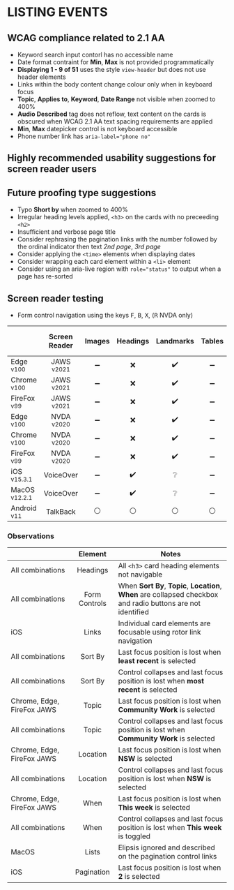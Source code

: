 # LISTING EVENTS
## WCAG compliance related to 2.1 AA
- Keyword search input contorl has no accessible name
- Date format contraint for **Min**, **Max** is not provided programmatically
- **Displaying 1 - 9 of 51** uses the style `view-header` but does not use header elements
- Links within the body content change colour only when in keyboard focus
- **Topic**, **Applies to**, **Keyword**, **Date Range** not visible when zoomed to 400%
- **Audio Described** tag does not reflow, text content on the cards is obscured when WCAG 2.1 AA text spacing requirements are applied
-  **Min**, **Max** datepicker control is not keyboard accessible
-  Phone number link has `aria-label="phone no"`

## Highly recommended usability suggestions for screen reader users

## Future proofing type suggestions
- Typo **Short by** when zoomed to 400%
- Irregular heading levels applied, `<h3>` on the cards with no preceeding `<h2>`
- Insufficient and verbose page title
- Consider rephrasing the pagination links with the number followed by the ordinal indicator then text _2nd page_, _3rd page_
- Consider applying the `<time>` elements when displaying dates
- Consider wrapping each card element within a `<li>` element
- Consider using an aria-live region with `role="status"` to output when a page has re-sorted

## Screen reader testing
- Form control navigation using the keys <kbd>F</kbd>, <kbd>B</kbd>, <kbd>X</kbd>, (<kbd>R</kbd> NVDA only)

|   |Screen Reader   | Images | Headings  |Landmarks   |Tables   | Lists |Links |Form Controls | Sort & Filter | Pagination |
|---|:-:|:-:|:-:|:-:|:-:|:-:|:-:|:-:|:-:|:-:|
| Edge <sup>v100</sup> 		| JAWS <sup>v2021</sup> 	| :heavy_minus_sign:  | :x:  | :heavy_check_mark:  | :heavy_minus_sign: | :heavy_check_mark:   | :heavy_check_mark:  | :heavy_check_mark:  | :heavy_check_mark: | :heavy_check_mark: |
| Chrome <sup>v100</sup> 	| JAWS <sup>v2021</sup>  	| :heavy_minus_sign:  | :x:  | :heavy_check_mark:  |:heavy_minus_sign: |:heavy_check_mark:   | :heavy_check_mark:  | :heavy_check_mark:  | :heavy_check_mark: | :heavy_check_mark: |
| FireFox <sup>v99</sup> 	| JAWS <sup>v2021</sup>   	| :heavy_minus_sign:  | :x:  | :heavy_check_mark:  | :heavy_minus_sign:  | :heavy_check_mark:   | :heavy_check_mark:  | :heavy_check_mark: | :heavy_check_mark: | :heavy_check_mark: |
| Edge <sup>v100</sup> 		| NVDA <sup>v2020</sup> 	| :heavy_minus_sign:  | :x:  | :heavy_check_mark:  | :heavy_minus_sign: | :heavy_check_mark:   | :heavy_check_mark: | :heavy_check_mark:  | :heavy_check_mark: | :heavy_check_mark: |
| Chrome <sup>v100</sup> 	| NVDA <sup>v2020</sup>  	| :heavy_minus_sign:  | :x:  | :heavy_check_mark: | :heavy_minus_sign:  | :heavy_check_mark:   | :heavy_check_mark:  | :heavy_check_mark: | :heavy_check_mark: | :heavy_check_mark: |
| FireFox <sup>v99</sup> 	| NVDA <sup>v2020</sup>   	| :heavy_minus_sign:  | :x:  | :heavy_check_mark:  | :heavy_minus_sign:  | :heavy_check_mark:   | :heavy_check_mark:  | :heavy_check_mark:  | :heavy_check_mark: | :heavy_check_mark: |
| iOS <sup>v15.3.1</sup> 	| VoiceOver 				| :heavy_minus_sign:  | :heavy_check_mark:  | :grey_question:  | :heavy_minus_sign:  | :heavy_check_mark:  | :heavy_check_mark:  | :heavy_check_mark:  | :heavy_check_mark: | :heavy_check_mark: |
| MacOS <sup>v12.2.1</sup> 	| VoiceOver  				| :heavy_minus_sign:  |:heavy_check_mark: | :grey_question:  | :heavy_minus_sign:  |:heavy_check_mark: | :heavy_check_mark:  | :heavy_check_mark:   | :heavy_check_mark:  | :heavy_check_mark:  |
| Android <sup>v11</sup> 	| TalkBack 					| :white_circle:  | :white_circle:  | :white_circle:  | :white_circle:  | :white_circle:  | :white_circle:  | :white_circle:  | :white_circle: | :white_circle: |

### Observations
|  | Element  | Notes |
|---|:-:|---|
| All combinations | Headings  | All `<h3>` card heading elements not navigable  |
| All combinations | Form Controls | When **Sort By**, **Topic**, **Location**, **When** are collapsed checkbox and radio buttons are not identified  |
| iOS | Links | Individual card elements are focusable using rotor link navigation |
|All combinations| Sort By |Last focus position is lost when **least recent** is selected
|All combinations| Sort By |Control collapses and last focus position is lost when **most recent** is selected
|Chrome, Edge, FireFox JAWS | Topic |Last focus position is lost when **Community Work** is selected
|All combinations | Topic |Control collapses and last focus position is lost when **Community Work** is selected
|Chrome, Edge, FireFox JAWS | Location |Last focus position is lost when **NSW** is selected
|All combinations | Location |Control collapses and last focus position is lost when **NSW** is selected
|Chrome, Edge, FireFox JAWS | When |Last focus position is lost when **This week** is selected
|All combinations | When |Control collapses and last focus position is lost when **This week** is toggled
|MacOS | Lists | Elipsis ignored and described on the pagination control links 
|iOS | Pagination | Last focus position is lost when **2** is selected
